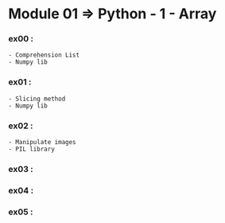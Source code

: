 # Module 01 => Python - 1 - Array
    
### ex00 : 
    - Comprehension List
    - Numpy lib
### ex01 :
    - Slicing method
    - Numpy lib
### ex02 :
    - Manipulate images
    - PIL library
### ex03 :
### ex04 :
### ex05 :